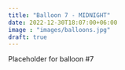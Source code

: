 ```yaml
---
title: "Balloon 7 - MIDNIGHT"
date: 2022-12-30T18:07:00+06:00
image : "images/balloons.jpg"
draft: true
---
```


Placeholder for balloon #7
